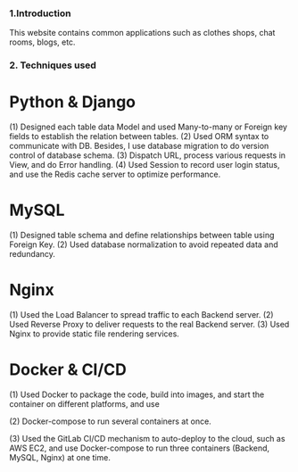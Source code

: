 ### 1.Introduction

This website contains common applications such as clothes shops, chat rooms, blogs, etc.

### 2. Techniques used

# Python & Django
(1) Designed each table data Model and used Many-to-many or Foreign key fields to establish the relation between tables.
(2) Used ORM syntax to communicate with DB. Besides, I use database migration to do version control of database schema.
(3) Dispatch URL, process various requests in View, and do Error handling.
(4) Used Session to record user login status, and use the Redis cache server to optimize performance.

# MySQL
(1) Designed table schema and define relationships between table using Foreign Key.
(2) Used database normalization to avoid repeated data and redundancy.

# Nginx
(1) Used the Load Balancer to spread traffic to each Backend server.
(2) Used Reverse Proxy to deliver requests to the real Backend server.
(3) Used Nginx to provide static file rendering services.

# Docker & CI/CD
(1) Used Docker to package the code, build into images, and start the container on different platforms, and use 

(2) Docker-compose to run several containers at once.

(3) Used the GitLab CI/CD mechanism to auto-deploy to the cloud, such as AWS EC2, and use Docker-compose to run three containers (Backend, MySQL, Nginx) at one time.
